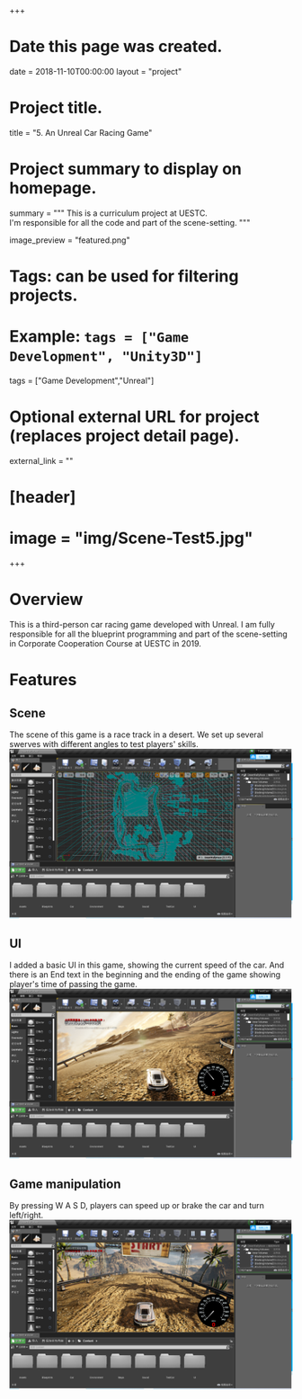 +++
# Date this page was created.
date = 2018-11-10T00:00:00
layout = "project"

# Project title.
title = "5. An Unreal Car Racing Game"

# Project summary to display on homepage.
summary = """
 This is a curriculum project at UESTC.<br>
 I'm responsible for all the code and part of the scene-setting.
 """
 
image_preview = "featured.png"

# Tags: can be used for filtering projects.
# Example: `tags = ["Game Development", "Unity3D"]`
tags = ["Game Development","Unreal"]

# Optional external URL for project (replaces project detail page).
external_link = ""

# [header]
# image = "img/Scene-Test5.jpg"

+++

# Overview
This is a third-person car racing game developed with Unreal.
I am fully responsible for all the blueprint programming and part of the scene-setting in Corporate Cooperation Course at UESTC in 2019.


# Features

## Scene

The scene of this game is a race track in a desert. We set up several swerves with different angles to test players' skills.
![Test Scene 1](img/image1.png)
## UI

I added a basic UI in this game, showing the current speed of the car. And there is an End text in the beginning and the ending of the game showing player's time of passing the game.
![Test Scene 1](img/image3.png)

## Game manipulation

By pressing W A S D, players can speed up or brake the car and turn left/right.
![Test Scene 1](img/image2.png)

